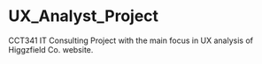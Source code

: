 # UX_Analyst_Project
CCT341 IT Consulting Project with the main focus in UX analysis of Higgzfield Co. website. 
